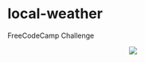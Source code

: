 # local-weather
FreeCodeCamp Challenge

<p align="center">
  <img src="https://user-images.githubusercontent.com/11372312/28551117-31f0b90e-70bc-11e7-9df1-6b75b7ea6b5b.gif">
</p>

